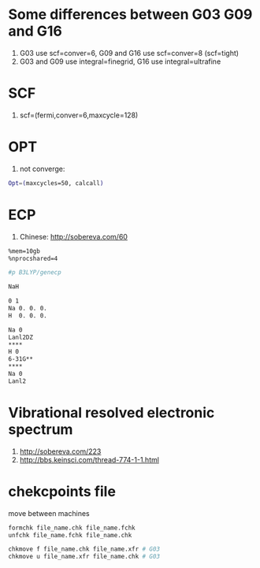 # Some differences between G03 G09 and G16
1. G03 use scf=conver=6, G09 and G16 use scf=conver=8 (scf=tight)
2. G03 and G09 use integral=finegrid, G16 use integral=ultrafine

# SCF
1. scf=(fermi,conver=6,maxcycle=128)

# OPT
1. not converge:
```bash
Opt=(maxcycles=50, calcall)
```

# ECP
1. Chinese: http://sobereva.com/60
```bash
%mem=10gb
%nprocshared=4

#p B3LYP/genecp

NaH

0 1
Na 0. 0. 0.
H  0. 0. 0.

Na 0
Lanl2DZ
****
H 0
6-31G**
****
Na 0
Lanl2
```

# Vibrational resolved electronic spectrum
1. http://sobereva.com/223
2. http://bbs.keinsci.com/thread-774-1-1.html

# chekcpoints file
move between machines
```bash
formchk file_name.chk file_name.fchk
unfchk file_name.fchk file_name.chk

chkmove f file_name.chk file_name.xfr # G03
chkmove u file_name.xfr file_name.chk # G03
```
